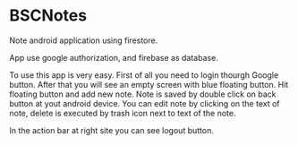 # BSCNotes
Note android application using firestore.

App use google authorization, and firebase as database.

To use this app is very easy. First of all you need to login thourgh Google button.
After that you will see an empty screen with blue floating button. Hit floating button and add new note.
Note is saved by double click on back button at yout android device.
You can edit note by clicking on the text of note, delete is executed by trash icon next to text of the note.

In the action bar at right site you can see logout button.

